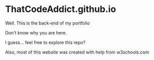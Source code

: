 # ThatCodeAddict.github.io

Well. This is the back-end of my portfolio

Don't know why you are here.

I guess... feel free to explore this repo?

Also, most of this website was created with help from w3schools.com
